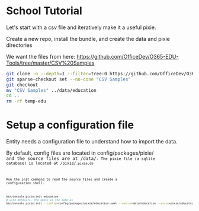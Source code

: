 # School Tutorial

Let's start with a csv file and iteratively make it a useful pixie. 

Create a new repo, install the bundle, and create the data and pixie directories

We want the files from here: https://github.com/OfficeDev/O365-EDU-Tools/tree/master/CSV%20Samples

```bash
git clone -n --depth=1 --filter=tree:0 https://github.com/OfficeDev/O365-EDU-Tools temp-edu && cd temp-edu
git sparse-checkout set --no-cone "CSV Samples"
git checkout
mv "CSV Samples" ../data/education
cd ..
rm -rf temp-edu
```

# Setup a configuration file

Entity needs a configuration file to understand how to import the data.

By default, config files are located in config/packages/pixie/<code> and the source files are at /data/<code>.  The pixie file (a sqlite database) is located at /pixie/<code>.pixie.db

Run the init command to read the source files and create a configuration shell.

```bash
bin/console pixie:init education
# with defaults, the above is the same as 
bin/console pixie:init --config=config/packages/pixie/education.yaml --source=data/education --pixie=pixie/education.pixie.db 
```


